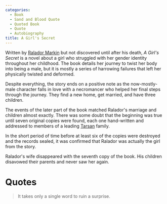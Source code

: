 ```yaml
---
categories:
  - Book
  - Sand and Blood Quote
  - Quoted Book
  - Quote
  - Autobiography
title: A Girl's Secret
---
```


Written by [Ralador Markin]() but not discovered until after his death, *A Girl's Secret* is a novel about a girl who struggled with her gender identity throughout her childhood. The book details her journey to twist her body into being a male, but it is mostly a series of harrowing failures that left her physically twisted and deformed.

Despite everything, the story ends on a positive note as the now-mostly-male character falls in love with a necromancer who helped her final steps through the journey. They find a new home, get married, and have three children.

The events of the later part of the book matched Ralador's marriage and children almost exactly. There was some doubt that the beginning was true until seven original copies were found, each one hand-written and addressed to members of a leading [Tarsan]() family.

In the short period of time before at least six of the copies were destroyed and the records sealed, it was confirmed that Ralador was actually the girl from the story.

Ralador's wife disappeared with the seventh copy of the book. His children disavowed their parents and never saw her again.

# Quotes

> It takes only a single word to ruin a surprise.
